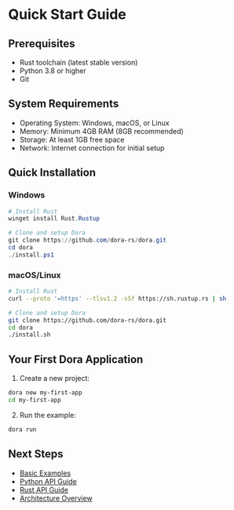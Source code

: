 # Quick Start Guide

## Prerequisites
- Rust toolchain (latest stable version)
- Python 3.8 or higher
- Git

## System Requirements
- Operating System: Windows, macOS, or Linux
- Memory: Minimum 4GB RAM (8GB recommended)
- Storage: At least 1GB free space
- Network: Internet connection for initial setup

## Quick Installation

### Windows
```powershell
# Install Rust
winget install Rust.Rustup

# Clone and setup Dora
git clone https://github.com/dora-rs/dora.git
cd dora
./install.ps1
```

### macOS/Linux
```bash
# Install Rust
curl --proto '=https' --tlsv1.2 -sSf https://sh.rustup.rs | sh

# Clone and setup Dora
git clone https://github.com/dora-rs/dora.git
cd dora
./install.sh
```

## Your First Dora Application

1. Create a new project:
```bash
dora new my-first-app
cd my-first-app
```

2. Run the example:
```bash
dora run
```

## Next Steps
- [Basic Examples](../examples/basic/README.md)
- [Python API Guide](../api/python/README.md)
- [Rust API Guide](../api/rust/README.md)
- [Architecture Overview](../architecture/README.md) 